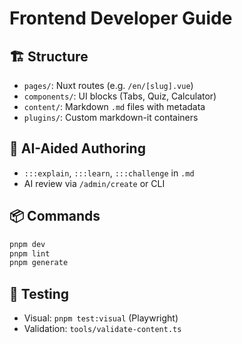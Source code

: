 
# Frontend Developer Guide

## 🏗 Structure
- `pages/`: Nuxt routes (e.g. `/en/[slug].vue`)
- `components/`: UI blocks (Tabs, Quiz, Calculator)
- `content/`: Markdown `.md` files with metadata
- `plugins/`: Custom markdown-it containers

## 🧠 AI-Aided Authoring
- `:::explain`, `:::learn`, `:::challenge` in `.md`
- AI review via `/admin/create` or CLI

## 📦 Commands

```bash
pnpm dev
pnpm lint
pnpm generate
```

## 🧪 Testing
- Visual: `pnpm test:visual` (Playwright)
- Validation: `tools/validate-content.ts`
